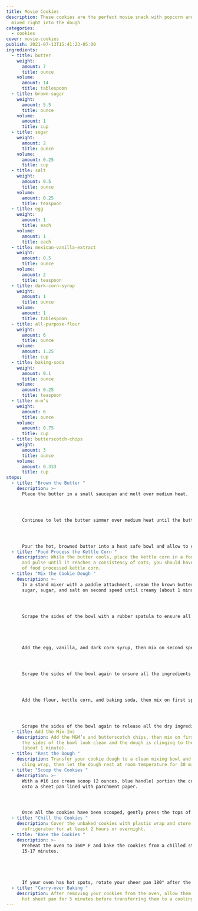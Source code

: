 ```yaml
---
title: Movie Cookies
description: These cookies are the perfect movie snack with popcorn and M&M’s
  mixed right into the dough
categories:
  - cookies
cover: movie-cookies
publish: 2021-07-13T15:41:23-05:00
ingredients:
  - title: butter
    weight:
      amount: 7
      title: ounce
    volume:
      amount: 14
      title: tablespoon
  - title: brown-sugar
    weight:
      amount: 5.5
      title: ounce
    volume:
      amount: 1
      title: cup
  - title: sugar
    weight:
      amount: 2
      title: ounce
    volume:
      amount: 0.25
      title: cup
  - title: salt
    weight:
      amount: 0.5
      title: ounce
    volume:
      amount: 0.25
      title: teaspoon
  - title: egg
    weight:
      amount: 1
      title: each
    volume:
      amount: 1
      title: each
  - title: mexican-vanilla-extract
    weight:
      amount: 0.5
      title: ounce
    volume:
      amount: 2
      title: teaspoon
  - title: dark-corn-syrup
    weight:
      amount: 1
      title: ounce
    volume:
      amount: 1
      title: tablespoon
  - title: all-purpose-flour
    weight:
      amount: 6
      title: ounce
    volume:
      amount: 1.25
      title: cup
  - title: baking-soda
    weight:
      amount: 0.1
      title: ounce
    volume:
      amount: 0.25
      title: teaspoon
  - title: m-m’s
    weight:
      amount: 6
      title: ounce
    volume:
      amount: 0.75
      title: cup
  - title: butterscotch-chips
    weight:
      amount: 3
      title: ounce
    volume:
      amount: 0.333
      title: cup
steps:
  - title: "Brown the Butter "
    description: >-
      Place the butter in a small saucepan and melt over medium heat.




      Continue to let the butter simmer over medium heat until the butter bubbles; continually watch the butter until the bubbles slow and the butter has browned to a caramel color.




      Pour the hot, browned butter into a heat safe bowl and allow to cool to room temperature.
  - title: "Food Process the Kettle Corn "
    description: While the butter cools, place the kettle corn in a food processor
      and pulse until it reaches a consistency of oats; you should have 8 cups
      of food processed kettle corn.
  - title: "Mix the Cookie Dough "
    description: >-
      In a stand mixer with a paddle attachment, cream the brown butter, brown
      sugar, sugar, and salt on second speed until creamy (about 1 minute).




      Scrape the sides of the bowl with a rubber spatula to ensure all the ingredients are being incorporated evenly.


       


      Add the egg, vanilla, and dark corn syrup, then mix on second speed until well incorporated(about 30 seconds).




      Scrape the sides of the bowl again to ensure all the ingredients are being incorporated evenly.




      Add the flour, kettle corn, and baking soda, then mix on first speed until the ingredients look almost fully combined, the dough should look like it’s 75% of the way mixed meaning you can see some dry ingredients that aren’t fully incorporated.




      Scrape the sides of the bowl again to release all the dry ingredients that may have stuck to its bottom or sides.
  - title: Add the Mix-Ins
    description: Add the M&M’s and butterscotch chips, then mix on first speed until
      the sides of the bowl look clean and the dough is clinging to the paddle
      (about 1 minute).
  - title: "Rest the Dough "
    description: Transfer your cookie dough to a clean mixing bowl and cover with
      cling wrap, then let the dough rest at room temperature for 30 minutes.
  - title: "Scoop the Cookies "
    description: >-
      With a #16 ice cream scoop (2 ounces, blue handle) portion the cookies
      onto a sheet pan lined with parchment paper.




      Once all the cookies have been scooped, gently press the tops of the cookies with the palm of your hand to flatten the domes just a bit; this helps the cookies to spread evenly while baking.
  - title: "Chill the Cookies "
    description: Cover the unbaked cookies with plastic wrap and store in the
      refrigerator for at least 2 hours or overnight.
  - title: "Bake the Cookies "
    description: >-
      Preheat the oven to 360º F and bake the cookies from a chilled state for
      15-17 minutes.


       


      If your oven has hot spots, rotate your sheer pan 180° after the first 10 minutes.
  - title: "Carry-over Baking "
    description: After removing your cookies from the oven, allow them to sit on the
      hot sheet pan for 5 minutes before transferring them to a cooling rack.
---
```

